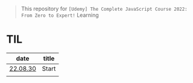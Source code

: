 > This repository for `[Udemy] The Complete JavaScript Course 2022: From Zero to Expert!` Learning

# TIL

| date                                | title |
| ----------------------------------- | ----- |
| [22.08.30](./markdown/cjs220830.md) | Start |
|                                     |       |
